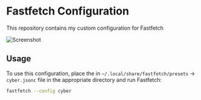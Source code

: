 # Fastfetch Configuration

This repository contains my custom configuration for Fastfetch

![Screenshot](screenshot/my-fastfetch-config.png)

## Usage

To use this configuration, place the in `~/.local/share/fastfetch/presets` -> `cyber.jsonc` file in the appropriate directory and run Fastfetch:

```sh
fastfetch --config cyber
```
